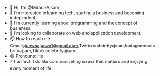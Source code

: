 - 👋 Hi, I’m @MiracleAjsam
- 👀 I’m interested in learning tech, starting a business and becoming independent.
- 🌱 I’m currently learning about programming and the concept of busieness.
- 💞️ I’m looking to collaborate on web and application development.
- 📫 How to reach me Gmail:ajunwaajunwa1@gmail.com,Twitter:celebrityajsam,Instagram:celebrityajsam,Tiktok:celebrityajsam.
- 😄 Pronouns: He
- ⚡ Fun fact: I do like communicating issues that matters and enjoying every moment of life.

<!---
MiracleAjsam/MiracleAjsam is a ✨ special ✨ repository because its `README.md` (this file) appears on your GitHub profile.
You can click the Preview link to take a look at your changes.
--->
